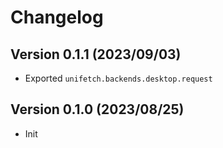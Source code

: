 # Changelog

## Version 0.1.1 (2023/09/03)

- Exported `unifetch.backends.desktop.request`

## Version 0.1.0 (2023/08/25)

- Init
